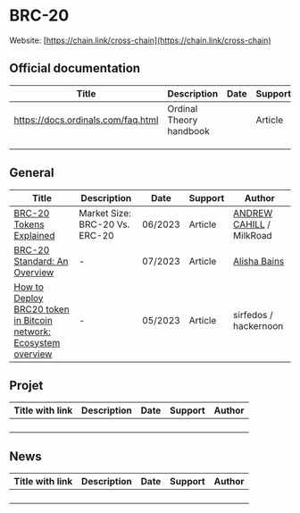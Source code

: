 # BRC-20

Website: [https://chain.link/cross-chain](https://chain.link/cross-chain)

## Official documentation

| Title                              | Description             | Date | Support | Author |
| ---------------------------------- | ----------------------- | ---- | ------- | ------ |
| https://docs.ordinals.com/faq.html | Ordinal Theory handbook |      | Article |        |
|                                    |                         |      |         |        |
|                                    |                         |      |         |        |
|                                    |                         |      |         |        |

## General

| Title                                                        | Description                    | Date    | Support | Author                                                       |
| ------------------------------------------------------------ | ------------------------------ | ------- | ------- | ------------------------------------------------------------ |
| [BRC-20 Tokens Explained](https://milkroad.com/brc-20-tokens/) | Market Size: BRC-20 Vs. ERC-20 | 06/2023 | Article | [ANDREW CAHILL](https://milkroad.com/author/andrew-cahill/) / MilkRoad |
| [BRC-20 Standard: An Overview](https://www.ccn.com/an-overview-of-the-brc-20-standard/) | -                              | 07/2023 | Article | [Alisha Bains](https://www.ccn.com/author/alisha-kg/)        |
| [How to Deploy BRC20 token in Bitcoin network: Ecosystem overview](https://hackernoon.com/how-to-deploy-brc20-token-in-bitcoin-network-ecosystem-overview) | -                              | 05/2023 | Article | sirfedos / hackernoon                                        |

## Projet

| Title with link | Description | Date | Support | Author |
| --------------- | ----------- | ---- | ------- | ------ |
|                 |             |      |         |        |
|                 |             |      |         |        |
|                 |             |      |         |        |
|                 |             |      |         |        |

## News

| Title with link | Description | Date | Support | Author |
| --------------- | ----------- | ---- | ------- | ------ |
|                 |             |      |         |        |
|                 |             |      |         |        |
|                 |             |      |         |        |
|                 |             |      |         |        |

